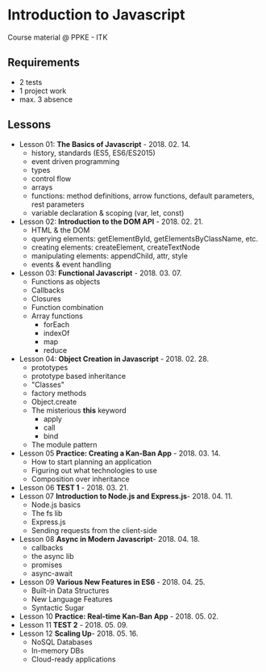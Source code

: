 # Introduction to Javascript
Course material @ PPKE - ITK

## Requirements
 - 2 tests
 - 1 project work
 - max. 3 absence

## Lessons
 - Lesson 01: **The Basics of Javascript** - 2018. 02. 14.
   - history, standards (ES5, ES6/ES2015)
   - event driven programming
   - types
   - control flow
   - arrays
   - functions: method definitions, arrow functions, default parameters, rest parameters
   - variable declaration & scoping (var, let, const)
 - Lesson 02: **Introduction to the DOM API** - 2018. 02. 21.
   - HTML & the DOM
   - querying elements: getElementById, getElementsByClassName, etc.
   - creating elements: createElement, createTextNode
   - manipulating elements: appendChild, attr, style
   - events & event handling
 - Lesson 03: **Functional Javascript** - 2018. 03. 07.
    - Functions as objects
    - Callbacks
    - Closures
    - Function combination
    - Array functions
      - forEach
      - indexOf
      - map
      - reduce
 - Lesson 04: **Object Creation in Javascript** - 2018. 02. 28.
   - prototypes
   - prototype based inheritance
   - "Classes"
   - factory methods
   - Object.create
   - The misterious **this** keyword
     - apply
     - call
     - bind
   - The module pattern
 - Lesson 05 **Practice: Creating a Kan-Ban App** - 2018. 03. 14.
   - How to start planning an application
   - Figuring out what technologies to use
   - Composition over inheritance
 - Lesson 06 **TEST 1** - 2018. 03. 21.
 - Lesson 07 **Introduction to Node.js and Express.js**- 2018. 04. 11.
   - Node.js basics
   - The fs lib
   - Express.js
   - Sending requests from the client-side
 - Lesson 08 **Async in Modern Javascript**- 2018. 04. 18.
   - callbacks
   - the async lib
   - promises
   - async-await
 - Lesson 09 **Various New Features in ES6** - 2018. 04. 25.
   - Built-in Data Structures
   - New Language Features
   - Syntactic Sugar
 - Lesson 10 **Practice: Real-time Kan-Ban App** - 2018. 05. 02.
 - Lesson 11 **TEST 2** - 2018. 05. 09.
 - Lesson 12 **Scaling Up**- 2018. 05. 16.
   - NoSQL Databases
   - In-memory DBs
   - Cloud-ready applications
